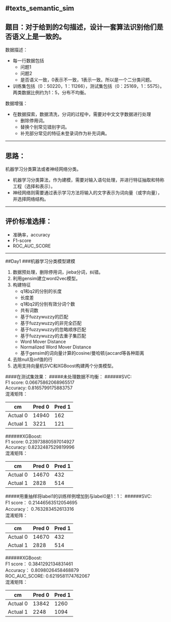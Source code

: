 #texts_semantic_sim
---
题目：对于给到的2句描述，设计一套算法识别他们是否语义上是一致的。
---
数据描述：
- 每一行数据包括
    - 问题1
    - 问题2
    - 是否语义一致，0表示不一致，1表示一致。所以是一个二分类问题。
- 训练集包括（0：50220，1：11266），测试集包括（0：25169，1：5575）。两类数据比例约为1：5，分布不均衡。  

数据增强：
- 在数据探索，数据清洗，分词的过程中，需要对中文文字数据进行处理
    - 删除停用词。
    - 替换个别常见错别字词。
    - 补充部分常见的特征未登录词作为补充词典。
    
---
## 思路：  
机器学习分类算法或者神经网络分类。
- 机器学习分类算法，作为建模，需要对输入语句处理，并进行特征抽取和特称工程（选择和表示）。
- 神经网络则需要通过表示学习方法将输入的文字表示为词向量（或字向量），并选择网络结构。

---
## 评价标准选择：
- 准确率，accuracy
- F1-score
- ROC_AUC_SCORE

---
##Day1
###机器学习分类模型建模
1. 数据预处理，删除停用词，jieba分词，纠错。
2. 利用gensim建立word2vec模型。
3. 构建特征
    - q1和q2的分别的长度
    - 长度差
    - q1和q2的分别有效分词个数
    - 共有词数
    - 基于fuzzywuzzy的匹配
    - 基于fuzzywuzzy的非完全匹配
    - 基于fuzzywuzzy的忽略顺序匹配
    - 基于fuzzywuzzy的去重子集匹配
    - Word Mover Distance
    - Normalized Word Mover Distance
    - 基于gensim的词向量计算的cosine/曼哈顿/jaccard等各种距离
4. 去除null及inf值的行
5. 选用支持向量机SVC和XGBoost构建两个分类模型。

####在测试集效果：
#####未处理数据不均衡：
######SVC:  
F1 score: 0.06675862068965517  
Accuracy: 0.8165799175883757  
混淆矩阵：  
            
| cm |  Pred 0| Pred 1|
|----|  ----  | ----  |
|Actual 0| 14940  | 162 |
|Actual 1| 3221   | 121 |

######XGBoost:  
F1 score: 0.23973880597014927  
Accuracy: 0.8232487529819996  
混淆矩阵：  
            
| cm |  Pred 0| Pred 1|
|----|  ----  | ----  |
|Actual 0| 14670  | 432 |
|Actual 1| 2828   | 514 |

#####用重抽样将label1的训练样例增加到与label0是1：1：
######SVC:  
F1 score： 0.21446563512054695  
Accuracy： 0.763283452613316  
混淆矩阵：  
            
| cm |  Pred 0| Pred 1|
|----|  ----  | ----  |
|Actual 0| 14670  | 432 |
|Actual 1| 2828   | 514 |

######XGBoost:  
F1 score： 0.3841292134831461  
Accuracy： 0.8098026458468879  
ROC_AUC_SCORE: 0.6219581174762067  
混淆矩阵：  
            
| cm |  Pred 0| Pred 1|
|----|  ----  | ----  |
|Actual 0| 13842  | 1260 |
|Actual 1| 2248   | 1094 |
